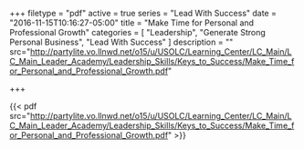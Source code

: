 +++
filetype = "pdf"
active = true
series = "Lead With Success"
date = "2016-11-15T10:16:27-05:00"
title = "Make Time for Personal and Professional Growth"
categories = [
  "Leadership",
  "Generate Strong Personal Business",
  "Lead With Success"
]
description = ""
src="http://partylite.vo.llnwd.net/o15/u/USOLC/Learning_Center/LC_Main/LC_Main_Leader_Academy/Leadership_Skills/Keys_to_Success/Make_Time_for_Personal_and_Professional_Growth.pdf"

+++

{{< pdf src="http://partylite.vo.llnwd.net/o15/u/USOLC/Learning_Center/LC_Main/LC_Main_Leader_Academy/Leadership_Skills/Keys_to_Success/Make_Time_for_Personal_and_Professional_Growth.pdf" >}}
